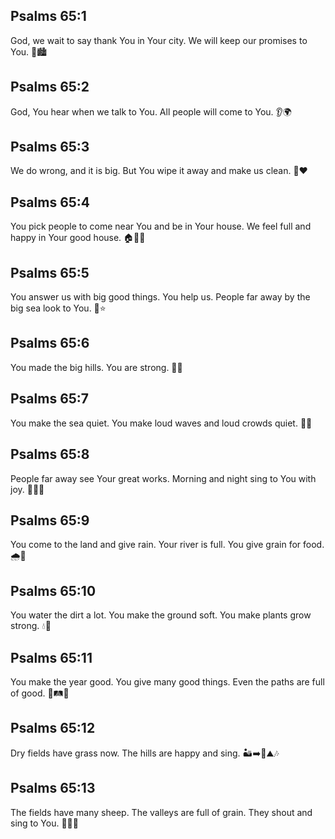 ## Psalms 65:1
God, we wait to say thank You in Your city. We will keep our promises to You. 🙏🏙️
## Psalms 65:2
God, You hear when we talk to You. All people will come to You. 👂🌍
## Psalms 65:3
We do wrong, and it is big. But You wipe it away and make us clean. 🧼❤️
## Psalms 65:4
You pick people to come near You and be in Your house. We feel full and happy in Your good house. 🏠🍞😊
## Psalms 65:5
You answer us with big good things. You help us. People far away by the big sea look to You. 🌊⭐
## Psalms 65:6
You made the big hills. You are strong. 🗻💪
## Psalms 65:7
You make the sea quiet. You make loud waves and loud crowds quiet. 🌊🤫
## Psalms 65:8
People far away see Your great works. Morning and night sing to You with joy. 🌅🌇🎵
## Psalms 65:9
You come to the land and give rain. Your river is full. You give grain for food. 🌧️🌾
## Psalms 65:10
You water the dirt a lot. You make the ground soft. You make plants grow strong. 💧🌱
## Psalms 65:11
You make the year good. You give many good things. Even the paths are full of good. 📅🛤️🍇
## Psalms 65:12
Dry fields have grass now. The hills are happy and sing. 🏜️➡️🌿⛰️🎶
## Psalms 65:13
The fields have many sheep. The valleys are full of grain. They shout and sing to You. 🐑🌾🎉
